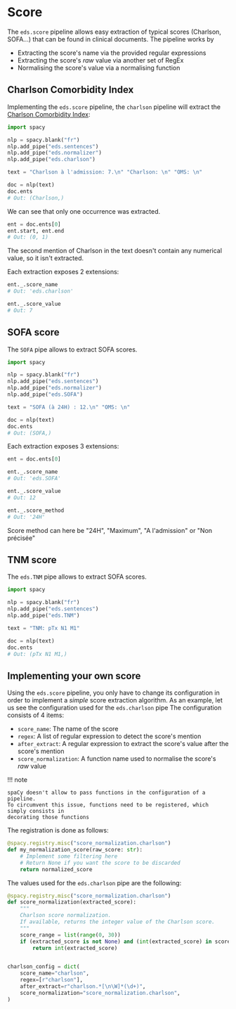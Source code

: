 # Score

The `eds.score` pipeline allows easy extraction of typical scores (Charlson, SOFA...) that can be found in clinical documents.
The pipeline works by

- Extracting the score's name via the provided regular expressions
- Extracting the score's _raw_ value via another set of RegEx
- Normalising the score's value via a normalising function

## Charlson Comorbidity Index

Implementing the `eds.score` pipeline, the `charlson` pipeline will extract the [Charlson Comorbidity Index](https://www.mdcalc.com/charlson-comorbidity-index-cci):

```python
import spacy

nlp = spacy.blank("fr")
nlp.add_pipe("eds.sentences")
nlp.add_pipe("eds.normalizer")
nlp.add_pipe("eds.charlson")

text = "Charlson à l'admission: 7.\n" "Charlson: \n" "OMS: \n"

doc = nlp(text)
doc.ents
# Out: (Charlson,)
```

We can see that only one occurrence was extracted.

```python
ent = doc.ents[0]
ent.start, ent.end
# Out: (0, 1)
```

The second mention of Charlson in the text doesn't contain any numerical value, so it isn't extracted.

Each extraction exposes 2 extensions:

```python
ent._.score_name
# Out: 'eds.charlson'

ent._.score_value
# Out: 7
```

## SOFA score

The `SOFA` pipe allows to extract SOFA scores.

```python
import spacy

nlp = spacy.blank("fr")
nlp.add_pipe("eds.sentences")
nlp.add_pipe("eds.normalizer")
nlp.add_pipe("eds.SOFA")

text = "SOFA (à 24H) : 12.\n" "OMS: \n"

doc = nlp(text)
doc.ents
# Out: (SOFA,)
```

Each extraction exposes 3 extensions:

```python
ent = doc.ents[0]

ent._.score_name
# Out: 'eds.SOFA'

ent._.score_value
# Out: 12

ent._.score_method
# Out: '24H'
```

Score method can here be "24H", "Maximum", "A l'admission" or "Non précisée"

## TNM score

The `eds.TNM` pipe allows to extract SOFA scores.

```python
import spacy

nlp = spacy.blank("fr")
nlp.add_pipe("eds.sentences")
nlp.add_pipe("eds.TNM")

text = "TNM: pTx N1 M1"

doc = nlp(text)
doc.ents
# Out: (pTx N1 M1,)
```

## Implementing your own score

Using the `eds.score` pipeline, you only have to change its configuration in order to implement a _simple_ score extraction algorithm. As an example, let us see the configuration used for the `eds.charlson` pipe
The configuration consists of 4 items:

- `score_name`: The name of the score
- `regex`: A list of regular expression to detect the score's mention
- `after_extract`: A regular expression to extract the score's value after the score's mention
- `score_normalization`: A function name used to normalise the score's _raw_ value

!!! note

    spaCy doesn't allow to pass functions in the configuration of a pipeline.
    To circumvent this issue, functions need to be registered, which simply consists in
    decorating those functions

The registration is done as follows:

```python
@spacy.registry.misc("score_normalization.charlson")
def my_normalization_score(raw_score: str):
    # Implement some filtering here
    # Return None if you want the score to be discarded
    return normalized_score
```

The values used for the `eds.charlson` pipe are the following:

```python
@spacy.registry.misc("score_normalization.charlson")
def score_normalization(extracted_score):
    """
    Charlson score normalization.
    If available, returns the integer value of the Charlson score.
    """
    score_range = list(range(0, 30))
    if (extracted_score is not None) and (int(extracted_score) in score_range):
        return int(extracted_score)


charlson_config = dict(
    score_name="charlson",
    regex=[r"charlson"],
    after_extract=r"charlson.*[\n\W]*(\d+)",
    score_normalization="score_normalization.charlson",
)
```
